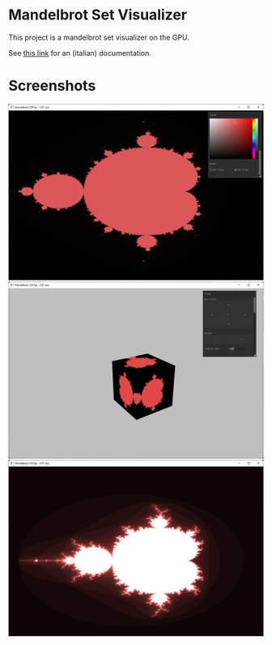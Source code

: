 # Mandelbrot Set Visualizer

This project is a mandelbrot set visualizer on the GPU.

See [this link](docs/documentation-it.md) for an (italian) documentation.

# Screenshots
![mode 2d](docs/imgs/2d_screenshot.png)
![mode 3d](docs/imgs/3d_screenshot.png)
![image](docs/imgs/bloom.png)